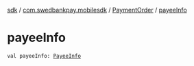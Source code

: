 [sdk](../../index.md) / [com.swedbankpay.mobilesdk](../index.md) / [PaymentOrder](index.md) / [payeeInfo](./payee-info.md)

# payeeInfo

`val payeeInfo: `[`PayeeInfo`](../-payee-info/index.md)